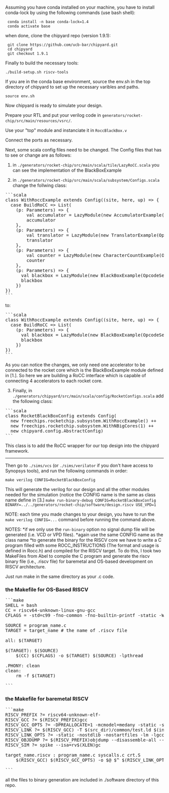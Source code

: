 Assuming you have conda installed on your machine, you have to install conda-lock by using the following commands (use bash shell): 

```
 conda install -n base conda-lock=1.4
 conda activate base
```

when done, clone the chipyard repo (version 1.9.1):

```
 git clone https://github.com/ucb-bar/chipyard.git
 cd chipyard
 git checkout 1.9.1

```

Finally to build the necessary tools:

`./build-setup.sh riscv-tools`

If you are in the conda base environment, source the env.sh in the top directory of chipyard to set up the necessary varibles and paths.

`source env.sh` 

Now chipyard is ready to simulate your design.

Prepare your RTL and put your verilog code in `generators/rocket-chip/src/main/resources/vsrc/`. 

Use your "top" module and instanciate it in `RoccBlackBox.v`

Connect the ports as necessary.

Next, some scala config files need to be changed. The Config files that has to see or change are as follows:


1. in `./generators/rocket-chip/src/main/scala/tile/LazyRoCC.scala` you can see the implementation of the BlackBoxExample

2. in `./generators/rocket-chip/src/main/scala/subsystem/Configs.scala` change the follwing class:

<pre>
```scala
class WithRoccExample extends Config((site, here, up) => {
  case BuildRoCC => List(
    (p: Parameters) => {
        val accumulator = LazyModule(new AccumulatorExample(OpcodeSet.custom0, n = 4)(p))
        accumulator
    },
    (p: Parameters) => {
        val translator = LazyModule(new TranslatorExample(OpcodeSet.custom1)(p))
        translator
    },
    (p: Parameters) => {
        val counter = LazyModule(new CharacterCountExample(OpcodeSet.custom2)(p))
        counter
    },
    (p: Parameters) => {
      val blackbox = LazyModule(new BlackBoxExample(OpcodeSet.custom3, "RoccBlackBox")(p))
      blackbox
    })
})
```
</pre>

to:

<pre>
```scala
class WithRoccExample extends Config((site, here, up) => {
  case BuildRoCC => List(
    (p: Parameters) => {
      val blackbox = LazyModule(new BlackBoxExample(OpcodeSet.custom0, "RoccBlackBox")(p))
      blackbox
    })
})
```
</pre>

As you can notice the changes, we only need one accelerator to be connected to the rocket core which is the BlackBoxExample module defined in [1.]. So here we are building a RoCC interface which is capable of connecting 4 accelerators to each rocket core.


3. Finally, in `./generators/chipyard/src/main/scala/config/RocketConfigs.scala` add the following class:

<pre>
```scala
class RocketBlackBoxConfig extends Config(                         
  new freechips.rocketchip.subsystem.WithRoccExample() ++        // RoccExample is instanciated here 
  new freechips.rocketchip.subsystem.WithNBigCores(1) ++         // single rocket-core
  new chipyard.config.AbstractConfig)
```
</pre>

This class is to add the RoCC wrapper for our top design into the chipyard framework.


---
Then go to `./sims/vcs` (or `./sims/verilator` if you don't have access to Synopsys tools), and run the following commands in order:

`make verilog CONFIG=RocketBlackBoxConfig`

This will generate the verilog for our design and all the other modules needed for the simulation (notice the CONFIG name is the same as class name define in [3.]
`make run-binary-debug CONFIG=RocketBlackBoxConfig BINARY=../../generators/rocket-chip/software/design.riscv USE_VPD=1`

NOTE: each time you made changes to your design, you have to run the `make verilog CONFIG=...` command before running the command above. 

NOTES: 
*if we only use the `run-binary` option no signal dump file will be generated (i.e. VCD or VPD files).
*again use the same CONFIG name as the class name
*to generate the binary for the RISCV core we have to write a C program filled with some ROCC_INSTRUCTIONS (The format and usage is defined in Rocc.h) and compiled for the RISCV target. To do this, I took two MakeFiles from Abel to compile the C program and generate the riscv binary file (i.e., .riscv file) for baremetal and OS-based development on RISCV architecture.

Just run make in the same directory as your .c code. 

### the Makefile for OS-Based RISCV 
<pre>
```make
SHELL = bash
CC = riscv64-unknown-linux-gnu-gcc
CFLAGS = -std=c99 -fno-common -fno-builtin-printf -static -Wall

SOURCE = program_name.c
TARGET = target_name # the name of .riscv file

all: $(TARGET)

$(TARGET): $(SOURCE)
	$(CC) $(CFLAGS) -o $(TARGET) $(SOURCE) -lpthread

.PHONY: clean
clean:
	rm -f $(TARGET)

```
</pre>

### the Makefile for baremetal RISCV

<pre>
```make
RISCV_PREFIX ?= riscv64-unknown-elf-
RISCV_GCC ?= $(RISCV_PREFIX)gcc
RISCV_GCC_OPTS ?= -DPREALLOCATE=1 -mcmodel=medany -static -std=gnu99 -O2 -ffast-math -fno-common -fno-builtin-printf -fno-tree-loop-distribute-patterns
RISCV_LINK ?= $(RISCV_GCC) -T $(src_dir)/common/test.ld $(incs)
RISCV_LINK_OPTS ?= -static -nostdlib -nostartfiles -lm -lgcc -T link.ld
RISCV_OBJDUMP ?= $(RISCV_PREFIX)objdump --disassemble-all --disassemble-zeroes --section=.text --section=.text.startup --section=.text.init --section=.data
RISCV_SIM ?= spike --isa=rv$(XLEN)gc

target_name.riscv : program_name.c syscalls.c crt.S
	$(RISCV_GCC) $(RISCV_GCC_OPTS) -o $@ $^ $(RISCV_LINK_OPTS)

```
</pre>

all the files to binary generation are included in ./software directory of this repo.

